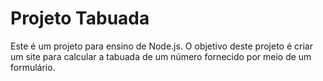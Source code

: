 # Projeto Tabuada 

 Este é um projeto para ensino de Node.js. O objetivo deste projeto é criar um site para calcular a tabuada de um número fornecido por meio de um formulário.